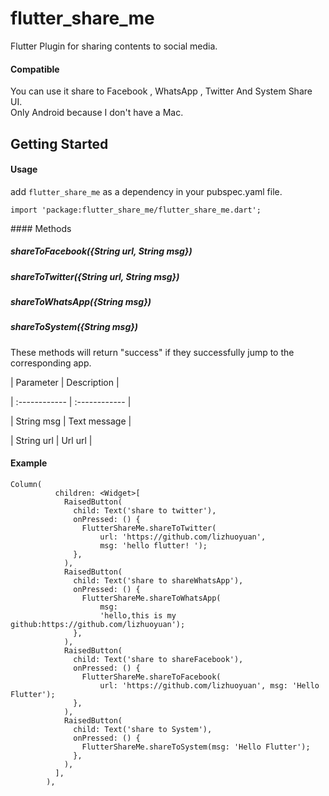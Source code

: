 # flutter_share_me
Flutter Plugin for sharing contents to social media.

#### Compatible
You can use it share to Facebook , WhatsApp , Twitter And System Share UI. <br/>
Only Android because I don't have a Mac.

## Getting Started

#### Usage

add `flutter_share_me` as a dependency in your pubspec.yaml file.
```
import 'package:flutter_share_me/flutter_share_me.dart';
```

​#### Methods

##### shareToFacebook({String url, String msg})
##### shareToTwitter({String url, String msg})
##### shareToWhatsApp({String msg})
##### shareToSystem({String msg})

These methods will return "success" if they successfully jump to the corresponding app.

| Parameter  | Description  |

| :------------ | :------------ |

| String msg  | Text message  |

| String url  | Url url  |

#### Example
```
Column(
          children: <Widget>[
            RaisedButton(
              child: Text('share to twitter'),
              onPressed: () {
                FlutterShareMe.shareToTwitter(
                    url: 'https://github.com/lizhuoyuan',
                    msg: 'hello flutter! ');
              },
            ),
            RaisedButton(
              child: Text('share to shareWhatsApp'),
              onPressed: () {
                FlutterShareMe.shareToWhatsApp(
                    msg:
                    'hello,this is my github:https://github.com/lizhuoyuan');
              },
            ),
            RaisedButton(
              child: Text('share to shareFacebook'),
              onPressed: () {
                FlutterShareMe.shareToFacebook(
                    url: 'https://github.com/lizhuoyuan', msg: 'Hello Flutter');
              },
            ),
            RaisedButton(
              child: Text('share to System'),
              onPressed: () {
                FlutterShareMe.shareToSystem(msg: 'Hello Flutter');
              },
            ),
          ],
        ),
```


